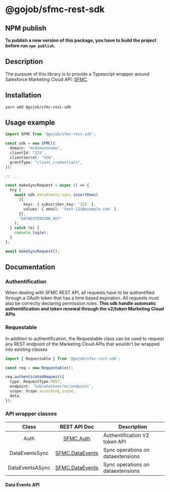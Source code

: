 # @gojob/sfmc-rest-sdk

## NPM publish

**To publish a new version of this package, you have to build the project before run `npm publish`.**

## Description

The purpose of this library is to provide a Typescript wrapper around Salesforce Marketing Cloud API: [SFMC](https://developer.salesforce.com/docs/atlas.en-us.mc-apis.meta/mc-apis/index-api.htm).

## Installation

```
yarn add @gojob/sfmc-rest-sdk
```

## Usage example

```typescript
import SFMC from '@gojob/sfmc-rest-sdk';

const sdk = new SFMC({
  domain: "mcdomainname",
  clientId: "123",
  clientSecret: "456",
  grantType: "client_credentials",
});

// ...

const makeSyncRequest = async () => {
  try {
    await sdk.dataEvents.sync.insertRows(
      [{
        keys: { subscriber_key: '123' },
        values: { email: 'test-123@example.com' },
      }],
      "DATAEXTENSION_KEY"
    );
  } catch (e) {
    console.log(e);
  }
};

await makeSyncRequest();
```

## Documentation

### Authentification

When dealing with SFMC REST API, all requests have to be authentified through a OAuth token that has a time based expiration. 
All requests must also be correctly declaring permission roles.
__This sdk handle automatic authentification and token renewal through the v2/token Marketing Cloud APIs__


### Requestable

In addition to authentification, the Requestable class can be used to request any REST endpoint of the Marketing Cloud APIs that wouldn't be wrapped into existing classes

```typescript
import { Requestable } from '@gojob/sfmc-rest-sdk';

const req = new Requestable();

req.authenticatedRequest({
  type: RequestType.POST,
  endpoint: `hub/whatever/mc/endpoint`,
  scope: Scope.according_scope,
  data,
});


```

### API wrapper classes

|       Class    |                                            REST API Doc                                                   |  Description                      |
|:--------------:|:---------------------------------------------------------------------------------------------------------:|-----------------------------------|
| Auth           | [SFMC.Auth](https://developer.salesforce.com/docs/atlas.en-us.noversion.mc-apis.meta/mc-apis/getBaseURLs.htm)            | Authentification V2 token API     |
| DataEventsSync | [SFMC.DataEvents](https://developer.salesforce.com/docs/atlas.en-us.noversion.mc-apis.meta/mc-apis/asynchronous_processing_scenarios.htm)                                                | Sync operations on dataextensions |
| DataEventsASync | [SFMC.DataEvents](https://developer.salesforce.com/docs/atlas.en-us.noversion.mc-apis.meta/mc-apis/asynchronous_processing_scenarios.htm)                                                | Sync operations on dataextensions |

#### Data Events API